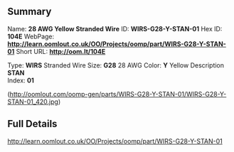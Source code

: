 

 ## Summary
Name: __28 AWG Yellow Stranded Wire__
ID: __WIRS-G28-Y-STAN-01__
Hex ID: __104E__
WebPage: __http://learn.oomlout.co.uk/OO/Projects/oomp/part/WIRS-G28-Y-STAN-01__
Short URL: __http://oom.lt/104E__

Type: __WIRS__ Stranded Wire 
Size: __G28__ 28 AWG 
Color: __Y__ Yellow 
Description __STAN__  
Index: __01__


(http://oomlout.com/oomp-gen/parts/WIRS-G28-Y-STAN-01/WIRS-G28-Y-STAN-01_420.jpg)


 ## Full Details
 http://learn.oomlout.co.uk/OO/Projects/oomp/part/WIRS-G28-Y-STAN-01














